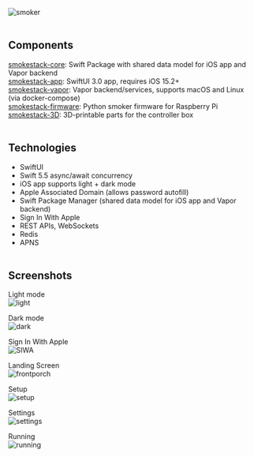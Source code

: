 ![smoker](https://smokestack.magnolialogic.net/img/smoker.png)<br><br>

## Components
[smokestack-core](https://github.com/magnolialogic/smokestack-core): Swift Package with shared data model for iOS app and Vapor backend<br>
[smokestack-app](https://github.com/magnolialogic/smokestack-app): SwiftUI 3.0 app, requires iOS 15.2+<br>
[smokestack-vapor](https://github.com/magnolialogic/smokestack-vapor): Vapor backend/services, supports macOS and Linux (via docker-compose)<br>
[smokestack-firmware](https://github.com/magnolialogic/smokestack-firmware): Python smoker firmware for Raspberry Pi<br>
[smokestack-3D](https://github.com/magnolialogic/smokestack-3D): 3D-printable parts for the controller box<br><br>

## Technologies
- SwiftUI
- Swift 5.5 async/await concurrency
- iOS app supports light + dark mode
- Apple Associated Domain (allows password autofill)
- Swift Package Manager (shared data model for iOS app and Vapor backend)
- Sign In With Apple
- REST APIs, WebSockets
- Redis
- APNS<br><br>

## Screenshots
Light mode<br>
![light](https://smokestack.magnolialogic.net/img/hero_light.png?)

Dark mode<br>
![dark](https://smokestack.magnolialogic.net/img/hero_dark.png?)

Sign In With Apple<br>
![SIWA](https://smokestack.magnolialogic.net/img/SIWA.png?)

Landing Screen<br>
![frontporch](https://smokestack.magnolialogic.net/img/landing_page.png?)

Setup<br>
![setup](https://smokestack.magnolialogic.net/img/setup.png?)

Settings<br>
![settings](https://smokestack.magnolialogic.net/img/settings.png?)

Running<br>
![running](https://smokestack.magnolialogic.net/img/running.png?)
